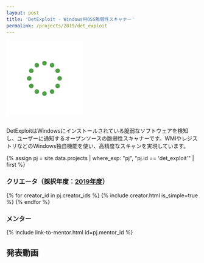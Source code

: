 ```yaml
---
layout: post
title: 'DetExploit - Windows用OSS脆弱性スキャナー'
permalink: /projects/2019/det_exploit
---
```


<img class='top-img lazyload' src='/assets/img/spinner.svg' data-src='/assets/img/thumbnails/2019/det_exploit.jpg' alt='サムネイル画像' loading='lazy' style='margin-bottom: 10px;' />

DetExploitはWindowsにインストールされている脆弱なソフトウェアを検知し、ユーザーに通知するオープンソースの脆弱性スキャナーです。WMIやレジストリなどのWindows独自機能を使い、高精度なスキャンを実現しています。

{% assign pj = site.data.projects | where_exp: "pj", "pj.id == 'det_exploit'" | first %}

### クリエータ（採択年度：<a href='/projects/2019'>2019年度</a>）
<p>
{% for creator_id in pj.creator_ids %}
  {% include creator.html is_simple=true %}
{% endfor %}
</p>

### メンター
<p>{% include link-to-mentor.html id=pj.mentor_id %}</p>

## 発表動画
<div class="youtube">
  <iframe width="560" height="315" class="lazyload" data-src="https://www.youtube.com/embed/0XUID-IQzEk?rel=0" frameborder="0" allowfullscreen=""></iframe>
</div>

